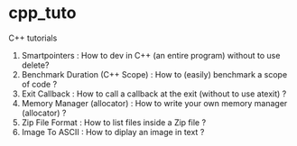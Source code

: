 # cpp_tuto
C++ tutorials
1. Smartpointers : How to dev in C++ (an entire program) without to use delete?
2. Benchmark Duration (C++ Scope) : How to (easily) benchmark a scope of code ?
3. Exit Callback : How to call a callback at the exit (without to use atexit) ?
4. Memory Manager (allocator) : How to write your own memory manager (allocator) ?
5. Zip File Format : How to list files inside a Zip file ?
6. Image To ASCII : How to diplay an image in text ?
